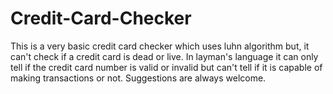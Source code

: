 # Credit-Card-Checker
This is a very basic credit card checker which uses luhn algorithm but, it can't check if a credit card is dead or live.
In layman's language it can only tell if the credit card number is valid or invalid but can't tell if it is capable of making transactions or not.
Suggestions are always welcome.

